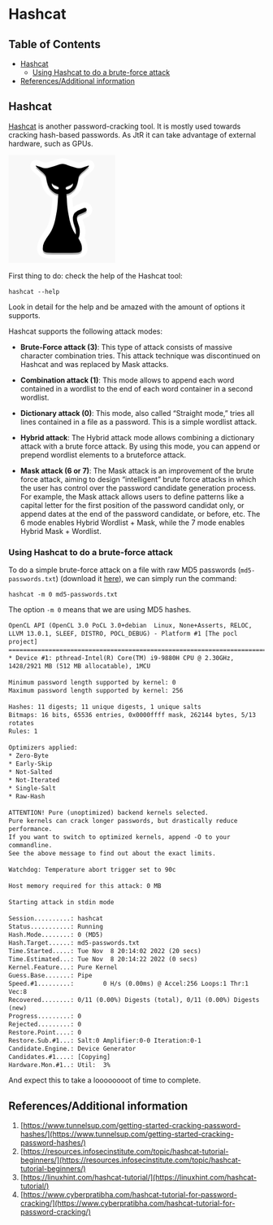 # Hashcat  <!-- omit in toc -->

## Table of Contents  <!-- omit in toc -->

- [Hashcat](#hashcat)
  - [Using Hashcat to do a brute-force attack](#using-hashcat-to-do-a-brute-force-attack)
- [References/Additional information](#referencesadditional-information)

## Hashcat

[Hashcat](https://hashcat.net/hashcat/) is another password-cracking tool. It is mostly used towards cracking hash-based passwords. As JtR it can take advantage of external hardware, such as GPUs.

![hashcat logo](assets/picture05.png)

First thing to do: check the help of the Hashcat tool:

    hashcat --help

Look in detail for the help and be amazed with the amount of options it supports.

Hashcat supports the following attack modes:

- **Brute-Force attack (3)**: This type of attack consists of massive character combination tries. This attack technique was discontinued on Hashcat and was replaced by Mask attacks.

- **Combination attack (1)**: This mode allows to append each word contained in a wordlist to the end of each word container in a second wordlist.

- **Dictionary attack (0)**: This mode, also called “Straight mode,” tries all lines contained in a file as a password. This is a simple wordlist attack.

- **Hybrid attack**: The Hybrid attack mode allows combining a dictionary attack with a brute force attack. By using this mode, you can append or prepend wordlist elements to a bruteforce attack.

- **Mask attack (6 or 7)**: The Mask attack is an improvement of the brute force attack, aiming to design “intelligent” brute force attacks in which the user has control over the password candidate generation process. For example, the Mask attack allows users to define patterns like a capital letter for the first position of the password candidat only, or append dates at the end of the password candidate, or before, etc. The 6 mode enables Hybrid Wordlist + Mask, while the 7 mode enables Hybrid Mask + Wordlist.

### Using Hashcat to do a brute-force attack

To do a simple brute-force attack on a file with raw MD5 passwords (`md5-passwords.txt`) (download it [here](files/md5-passwords.txt)), we can simply run the command:

    hashcat -m 0 md5-passwords.txt

The option `-m 0` means that we are using MD5 hashes.

    OpenCL API (OpenCL 3.0 PoCL 3.0+debian  Linux, None+Asserts, RELOC, LLVM 13.0.1, SLEEF, DISTRO, POCL_DEBUG) - Platform #1 [The pocl project]
    ============================================================================================================================================
    * Device #1: pthread-Intel(R) Core(TM) i9-9880H CPU @ 2.30GHz, 1428/2921 MB (512 MB allocatable), 1MCU

    Minimum password length supported by kernel: 0
    Maximum password length supported by kernel: 256

    Hashes: 11 digests; 11 unique digests, 1 unique salts
    Bitmaps: 16 bits, 65536 entries, 0x0000ffff mask, 262144 bytes, 5/13 rotates
    Rules: 1

    Optimizers applied:
    * Zero-Byte
    * Early-Skip
    * Not-Salted
    * Not-Iterated
    * Single-Salt
    * Raw-Hash

    ATTENTION! Pure (unoptimized) backend kernels selected.
    Pure kernels can crack longer passwords, but drastically reduce performance.
    If you want to switch to optimized kernels, append -O to your commandline.
    See the above message to find out about the exact limits.

    Watchdog: Temperature abort trigger set to 90c

    Host memory required for this attack: 0 MB

    Starting attack in stdin mode

    Session..........: hashcat
    Status...........: Running
    Hash.Mode........: 0 (MD5)
    Hash.Target......: md5-passwords.txt
    Time.Started.....: Tue Nov  8 20:14:02 2022 (20 secs)
    Time.Estimated...: Tue Nov  8 20:14:22 2022 (0 secs)
    Kernel.Feature...: Pure Kernel
    Guess.Base.......: Pipe
    Speed.#1.........:        0 H/s (0.00ms) @ Accel:256 Loops:1 Thr:1 Vec:8
    Recovered........: 0/11 (0.00%) Digests (total), 0/11 (0.00%) Digests (new)
    Progress.........: 0
    Rejected.........: 0
    Restore.Point....: 0
    Restore.Sub.#1...: Salt:0 Amplifier:0-0 Iteration:0-1
    Candidate.Engine.: Device Generator
    Candidates.#1....: [Copying]
    Hardware.Mon.#1..: Util:  3%


And expect this to take a loooooooot of time to complete.


## References/Additional information

1. [https://www.tunnelsup.com/getting-started-cracking-password-hashes/](https://www.tunnelsup.com/getting-started-cracking-password-hashes/)
2. [https://resources.infosecinstitute.com/topic/hashcat-tutorial-beginners/](https://resources.infosecinstitute.com/topic/hashcat-tutorial-beginners/)
3. [https://linuxhint.com/hashcat-tutorial/](https://linuxhint.com/hashcat-tutorial/)
4. [https://www.cyberpratibha.com/hashcat-tutorial-for-password-cracking/](https://www.cyberpratibha.com/hashcat-tutorial-for-password-cracking/)